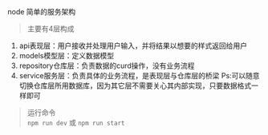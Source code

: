 node 简单的服务架构  
> 主要有4层构成  
1. api表现层：用户接收并处理用户输入，并将结果以想要的样式返回给用户  
2. models模型层：定义数据模型  
3. repository仓库层：负责数据的curd操作，没有业务流程  
4. service服务层：负责具体的业务流程，是表现层与仓库层的桥梁 
Ps:可以随意切换仓库层所用数据库，因为其它层不需要关心其内部实现，只要数据格式一样即可  
> 运行命令  
`npm run dev` 或 `npm run start`